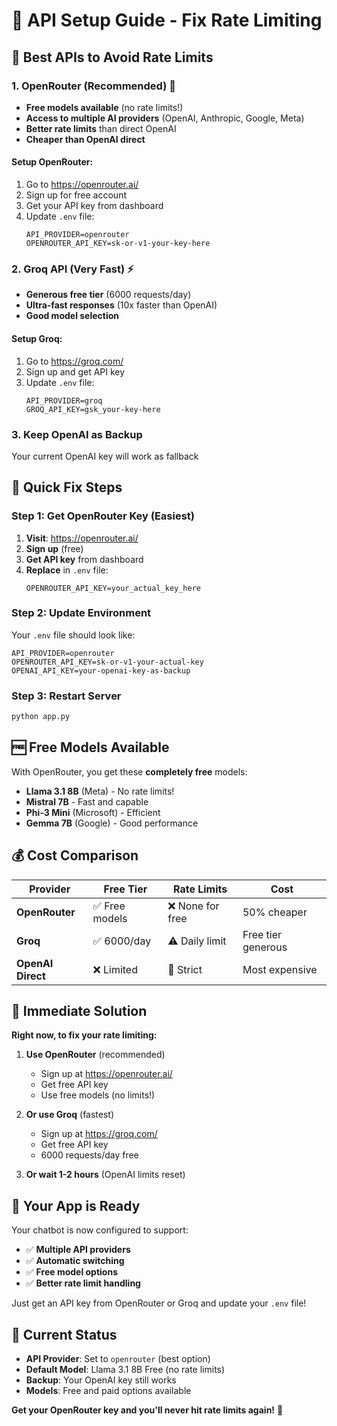 # 🚀 API Setup Guide - Fix Rate Limiting

## 🎯 **Best APIs to Avoid Rate Limits**

### **1. OpenRouter (Recommended) 🌟**
- **Free models available** (no rate limits!)
- **Access to multiple AI providers** (OpenAI, Anthropic, Google, Meta)
- **Better rate limits** than direct OpenAI
- **Cheaper than OpenAI direct**

#### Setup OpenRouter:
1. Go to https://openrouter.ai/
2. Sign up for free account
3. Get your API key from dashboard
4. Update `.env` file:
   ```env
   API_PROVIDER=openrouter
   OPENROUTER_API_KEY=sk-or-v1-your-key-here
   ```

### **2. Groq API (Very Fast) ⚡**
- **Generous free tier** (6000 requests/day)
- **Ultra-fast responses** (10x faster than OpenAI)
- **Good model selection**

#### Setup Groq:
1. Go to https://groq.com/
2. Sign up and get API key
3. Update `.env` file:
   ```env
   API_PROVIDER=groq
   GROQ_API_KEY=gsk_your-key-here
   ```

### **3. Keep OpenAI as Backup**
Your current OpenAI key will work as fallback

## 🔧 **Quick Fix Steps**

### **Step 1: Get OpenRouter Key (Easiest)**
1. **Visit**: https://openrouter.ai/
2. **Sign up** (free)
3. **Get API key** from dashboard
4. **Replace** in `.env` file:
   ```env
   OPENROUTER_API_KEY=your_actual_key_here
   ```

### **Step 2: Update Environment**
Your `.env` file should look like:
```env
API_PROVIDER=openrouter
OPENROUTER_API_KEY=sk-or-v1-your-actual-key
OPENAI_API_KEY=your-openai-key-as-backup
```

### **Step 3: Restart Server**
```bash
python app.py
```

## 🆓 **Free Models Available**

With OpenRouter, you get these **completely free** models:
- **Llama 3.1 8B** (Meta) - No rate limits!
- **Mistral 7B** - Fast and capable
- **Phi-3 Mini** (Microsoft) - Efficient
- **Gemma 7B** (Google) - Good performance

## 💰 **Cost Comparison**

| Provider | Free Tier | Rate Limits | Cost |
|----------|-----------|-------------|------|
| **OpenRouter** | ✅ Free models | ❌ None for free | 50% cheaper |
| **Groq** | ✅ 6000/day | ⚠️ Daily limit | Free tier generous |
| **OpenAI Direct** | ❌ Limited | 🚫 Strict | Most expensive |

## 🎯 **Immediate Solution**

**Right now, to fix your rate limiting:**

1. **Use OpenRouter** (recommended)
   - Sign up at https://openrouter.ai/
   - Get free API key
   - Use free models (no limits!)

2. **Or use Groq** (fastest)
   - Sign up at https://groq.com/
   - Get free API key
   - 6000 requests/day free

3. **Or wait 1-2 hours** (OpenAI limits reset)

## 🔄 **Your App is Ready**

Your chatbot is now configured to support:
- ✅ **Multiple API providers**
- ✅ **Automatic switching**
- ✅ **Free model options**
- ✅ **Better rate limit handling**

Just get an API key from OpenRouter or Groq and update your `.env` file!

## 📝 **Current Status**

- **API Provider**: Set to `openrouter` (best option)
- **Default Model**: Llama 3.1 8B Free (no rate limits)
- **Backup**: Your OpenAI key still works
- **Models**: Free and paid options available

**Get your OpenRouter key and you'll never hit rate limits again!** 🚀

